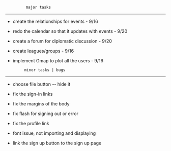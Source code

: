 

             major tasks 
--------------------------------------

- create the relationships for events - 9/16

- redo the calendar so that it updates with events - 9/20

- create a forum for diplomatic discussion - 9/20

- create leagues/groups - 9/16

- implement Gmap to plot all the users - 9/16





           minor tasks | bugs
--------------------------------------

- choose file button
	-- hide it

- fix the sign-in links

- fix the margins of the body

- fix flash for signing out or error

- fix the profile link

- font issue, not importing and displaying

- link the sign up button to the sign up page

